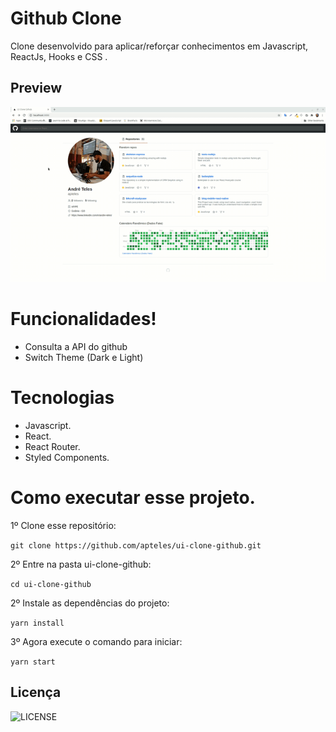 # Github Clone

Clone desenvolvido para aplicar/reforçar conhecimentos em Javascript, ReactJs, Hooks e CSS .

## Preview

![Gihub clone](./docs/github-clone.gif)

# Funcionalidades!

- Consulta a API do github
- Switch Theme (Dark e Light)

# Tecnologias

- Javascript.
- React.
- React Router.
- Styled Components.

# Como executar esse projeto.

1º Clone esse repositório:

`git clone https://github.com/apteles/ui-clone-github.git`

2º Entre na pasta ui-clone-github:

`cd ui-clone-github`

2º Instale as dependências do projeto:

`yarn install`

3º Agora execute o comando para iniciar:

`yarn start`

## Licença

![LICENSE](https://img.shields.io/badge/license-MIT-%23F8952D)

